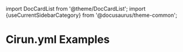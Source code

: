 import DocCardList from '@theme/DocCardList';
import {useCurrentSidebarCategory} from '@docusaurus/theme-common';

# Cirun.yml Examples

<DocCardList items={useCurrentSidebarCategory().items}/>
